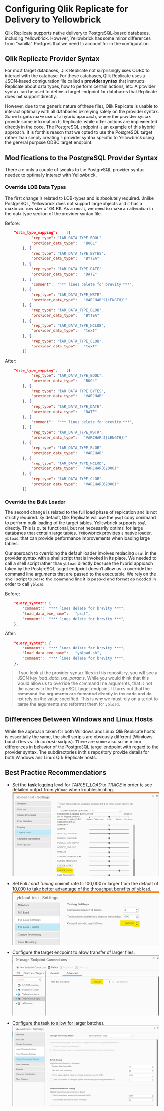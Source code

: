 # Configuring Qlik Replicate for Delivery to Yellowbrick

Qlik Replicate supports native delivery to PostgreSQL-based databases, including 
Yellowbrick. However, Yellowbrick has some minor differences from "vanilla" Postgres
that we need to account for in the configuration.

## Qlik Replicate Provider Syntax

For most target databases, Qlik Replicate not surprisingly uses ODBC to interact with 
the database. For these databases, Qlik Replicate uses a JSON-based configuration file
called a **provider syntax** that instructs Replicate about data types, how to perform 
certain actions, etc. A provider syntax can be used to define a target endpoint for
databases that Replicate does not support directly. 

However, due to the generic nature of these files, Qlik Replicate is unable to interact
optimally with all databases by relying solely on the provider syntax. 
Some targets make use of a hybrid approach, where the provider
syntax provide some information to Replicate, while other actions are implemented directly
in the code. The PostgreSQL endpoint is an example of this hybrid approach. It is for this
reason that we opted to use the PostgreSQL target rather than simply creating a provider
syntax specific to Yellowbrick using the general purpose ODBC target endpoint.

## Modifications to the PostgreSQL Provider Syntax

There are only a couple of tweaks to the PostgreSQL provider syntax needed to optimally
interact with Yellowbrick.

### Override LOB Data Types

The first change is related to LOB-types and is absolutely required. Unlike PostgreSQL, 
Yellowbrick does not support large objects and it has a maximum row size of 64 KB. 
As a result, we need to make an alteration in the data type section of the provider syntax file.

Before:

```json
	"data_type_mapping":	[{
			"rep_type":	"kAR_DATA_TYPE_BOOL",
			"provider_data_type":	"BOOL"
		}, {
			"rep_type":	"kAR_DATA_TYPE_BYTES",
			"provider_data_type":	"BYTEA"
		}, {
			"rep_type":	"kAR_DATA_TYPE_DATE",
			"provider_data_type":	"DATE"
		}, {
			"comment":	"*** lines delete for brevity ***",
		}, {
			"rep_type":	"kAR_DATA_TYPE_WSTR",
			"provider_data_type":	"VARCHAR(${LENGTH})"
		}, {
			"rep_type":	"kAR_DATA_TYPE_BLOB",
			"provider_data_type":	"BYTEA"
		}, {
			"rep_type":	"kAR_DATA_TYPE_NCLOB",
			"provider_data_type":	"text"
		}, {
			"rep_type":	"kAR_DATA_TYPE_CLOB",
			"provider_data_type":	"text"
		}]
```

After:

```json
	"data_type_mapping":	[{
			"rep_type":	"kAR_DATA_TYPE_BOOL",
			"provider_data_type":	"BOOL"
		}, {
			"rep_type":	"kAR_DATA_TYPE_BYTES",
			"provider_data_type":	"VARCHAR"
		}, {
			"rep_type":	"kAR_DATA_TYPE_DATE",
			"provider_data_type":	"DATE"
		}, {
			"comment":	"*** lines delete for brevity ***",
		}, {
			"rep_type":	"kAR_DATA_TYPE_WSTR",
			"provider_data_type":	"VARCHAR(${LENGTH})"
		}, {
			"rep_type":	"kAR_DATA_TYPE_BLOB",
			"provider_data_type":	"VARCHAR"
		}, {
			"rep_type":	"kAR_DATA_TYPE_NCLOB",
			"provider_data_type":	"VARCHAR(62000)"
		}, {
			"rep_type":	"kAR_DATA_TYPE_CLOB",
			"provider_data_type":	"VARCHAR(62000)"
		}]
```


### Override the Bulk Loader

The second change is related to the full load phase of replication and is not strictly 
required. By default, Qlik Replicate will use the `psql` copy command to perform 
bulk loading of the target tables. Yellowbrick supports `psql` directly. This is quite
functional, but not necessarily optimal for large databases that contain large tables.
Yellowbrick provides a native loader, `ybload`, that can provide performance improvements
when loading large tables.

Our approach to overriding the default loader involves replacing `psql` in the
provider syntax with a shell script that is invoked in its place. We needed to call a
shell script rather than `ybload` directly because the hybrid approach taken by the
PostgreSQL target endpoint doesn't allow us to override the command line arguments 
that are passed to the executable. We rely on the shell script to parse the 
command line it is passed and format as needed in order to call `ybload`.

Before:

```json
	"query_syntax":	{
		"comment":	"*** lines delete for brevity ***",
		"load_data_exe_name":	"psql",
		"comment":	"*** lines delete for brevity ***",
	},
```

After: 

```json
	"query_syntax":	{
		"comment":	"*** lines delete for brevity ***",
		"load_data_exe_name":	"ybload.sh",
		"comment":	"*** lines delete for brevity ***",
	},
```

> If you look at the provider syntax files in this repository, you will see a JSON
> key *load_data_exe_params*. While you would think that this would allow us to override
> the command line arguments, that is not the case with the PostgreSQL target endpoint. 
> It turns out that the command line arguments are formatted directly in the code and do
> not rely on the value specified. This is why we must rely on a script to parse
> the arguments and reformat them for `ybload`.


## Differences Between Windows and Linux Hosts

While the approach taken for both Windows and Linux Qlik Replicate hosts is
essentially the same, the shell scripts are obviously different (Windows batch 
files vs. Linux *bash* scripts). There are some also some minor 
differences in behavior of the PostgreSQL target endpoint with regard to the provider
syntax. The subdirectories in this repository provide details for both
Windows and Linux Qlik Replicate hosts.

## Best Practice Recommendations

* Set the **task** logging level for *TARGET_LOAD* to *TRACE* in order to see detailed output 
from `ybload` when troubleshooting.
![target-load-trace](./images/target-load-trace.png "Setting TARGET_LOAD to TRACE")

* Set *Full Load Tuning* commit rate to 100,000 or larger from the default of 10,000
to take better advantage of the throughput benefits of `ybload`.
![full-load](./images/full-load.png "Full Load Commit Rate")

* Configure the target endpoint to allow transfer of larger files. 
![file-size](./images/file-size.png "Maximum file transfer size")

* Configure the task to allow for larger batches.
![change-processing](./images/change-processing.png "Change Processing Tuning")

